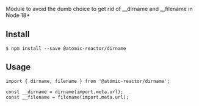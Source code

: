 Module to avoid the dumb choice to get rid of __dirname and __filename in Node 18+

## Install

```
$ npm install --save @atomic-reactor/dirname
```

## Usage

```
import { dirname, filename } from '@atomic-reactor/dirname';

const __dirname = dirname(import.meta.url);
const __filename = filename(import.meta.url);
```
